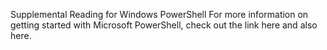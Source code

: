 Supplemental Reading for Windows PowerShell
For more information on getting started with Microsoft PowerShell, check out the link here and also here. 